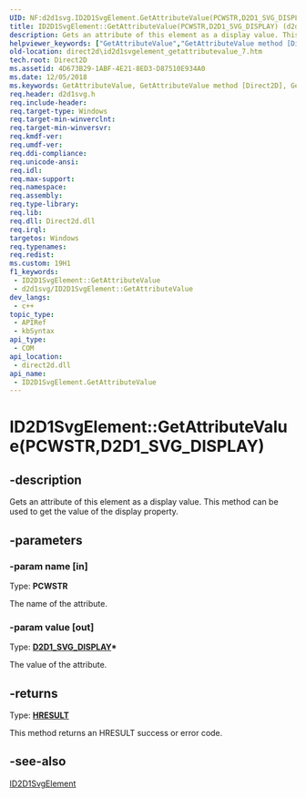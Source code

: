 ```yaml
---
UID: NF:d2d1svg.ID2D1SvgElement.GetAttributeValue(PCWSTR,D2D1_SVG_DISPLAY)
title: ID2D1SvgElement::GetAttributeValue(PCWSTR,D2D1_SVG_DISPLAY) (d2d1svg.h)
description: Gets an attribute of this element as a display value. This method can be used to get the value of the display property. (overload 1/2)
helpviewer_keywords: ["GetAttributeValue","GetAttributeValue method [Direct2D]","GetAttributeValue method [Direct2D]","ID2D1SvgElement interface","ID2D1SvgElement interface [Direct2D]","GetAttributeValue method","ID2D1SvgElement.GetAttributeValue","ID2D1SvgElement.GetAttributeValue(PCWSTR","D2D1_SVG_DISPLAY)","ID2D1SvgElement::GetAttributeValue","ID2D1SvgElement::GetAttributeValue(PCWSTR","D2D1_SVG_DISPLAY)","d2d1svg/ID2D1SvgElement::GetAttributeValue","direct2d.id2d1svgelement_getattributevalue_7"]
old-location: direct2d\id2d1svgelement_getattributevalue_7.htm
tech.root: Direct2D
ms.assetid: 4D673B29-1ABF-4E21-8ED3-D87510E934A0
ms.date: 12/05/2018
ms.keywords: GetAttributeValue, GetAttributeValue method [Direct2D], GetAttributeValue method [Direct2D],ID2D1SvgElement interface, ID2D1SvgElement interface [Direct2D],GetAttributeValue method, ID2D1SvgElement.GetAttributeValue, ID2D1SvgElement.GetAttributeValue(PCWSTR,D2D1_SVG_DISPLAY), ID2D1SvgElement::GetAttributeValue, ID2D1SvgElement::GetAttributeValue(PCWSTR,D2D1_SVG_DISPLAY), d2d1svg/ID2D1SvgElement::GetAttributeValue, direct2d.id2d1svgelement_getattributevalue_7
req.header: d2d1svg.h
req.include-header: 
req.target-type: Windows
req.target-min-winverclnt: 
req.target-min-winversvr: 
req.kmdf-ver: 
req.umdf-ver: 
req.ddi-compliance: 
req.unicode-ansi: 
req.idl: 
req.max-support: 
req.namespace: 
req.assembly: 
req.type-library: 
req.lib: 
req.dll: Direct2d.dll
req.irql: 
targetos: Windows
req.typenames: 
req.redist: 
ms.custom: 19H1
f1_keywords:
 - ID2D1SvgElement::GetAttributeValue
 - d2d1svg/ID2D1SvgElement::GetAttributeValue
dev_langs:
 - c++
topic_type:
 - APIRef
 - kbSyntax
api_type:
 - COM
api_location:
 - direct2d.dll
api_name:
 - ID2D1SvgElement.GetAttributeValue
---
```


# ID2D1SvgElement::GetAttributeValue(PCWSTR,D2D1_SVG_DISPLAY)


## -description

Gets an attribute of this element as a display value. This method can be used to get the value of the display property.

## -parameters

### -param name [in]

Type: <b>PCWSTR</b>

The name of the attribute.

### -param value [out]

Type: <b><a href="/windows/desktop/api/d2d1svg/ne-d2d1svg-d2d1_svg_display">D2D1_SVG_DISPLAY</a>*</b>

The value of the attribute.

## -returns

Type: <b><a href="/windows/win32/com/structure-of-com-error-codes">HRESULT</a></b>

This method returns an HRESULT success or error code.

## -see-also

<a href="/windows/desktop/api/d2d1svg/nn-d2d1svg-id2d1svgelement">ID2D1SvgElement</a>
